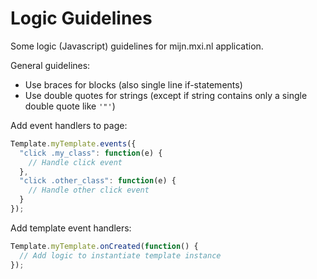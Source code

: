 # Logic Guidelines

Some logic (Javascript) guidelines for mijn.mxi.nl application.

General guidelines:
* Use braces for blocks (also single line if-statements)
* Use double quotes for strings (except if string contains only a single double quote like `'"'`)

Add event handlers to page:
```Javascript
Template.myTemplate.events({
  "click .my_class": function(e) {
    // Handle click event
  },
  "click .other_class": function(e) {
    // Handle other click event
  }
});
```

Add template event handlers:
```Javascript
Template.myTemplate.onCreated(function() {
  // Add logic to instantiate template instance
});
```
